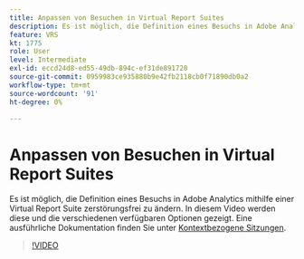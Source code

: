 ```yaml
---
title: Anpassen von Besuchen in Virtual Report Suites
description: Es ist möglich, die Definition eines Besuchs in Adobe Analytics mithilfe einer Virtual Report Suite zerstörungsfrei zu ändern. In diesem Video werden diese und die verschiedenen verfügbaren Optionen gezeigt.
feature: VRS
kt: 1775
role: User
level: Intermediate
exl-id: eccd24d8-ed55-49db-894c-ef31de891728
source-git-commit: 0959983ce935880b9e42fb2118cb0f71890db0a2
workflow-type: tm+mt
source-wordcount: '91'
ht-degree: 0%

---
```


# Anpassen von Besuchen in Virtual Report Suites

Es ist möglich, die Definition eines Besuchs in Adobe Analytics mithilfe einer Virtual Report Suite zerstörungsfrei zu ändern. In diesem Video werden diese und die verschiedenen verfügbaren Optionen gezeigt. Eine ausführliche Dokumentation finden Sie unter [Kontextbezogene Sitzungen](https://experienceleague.adobe.com/docs/analytics/components/virtual-report-suites/vrs-mobile-visit-processing.html).

>[!VIDEO](https://video.tv.adobe.com/v/23545/?quality=12&learn=on)

